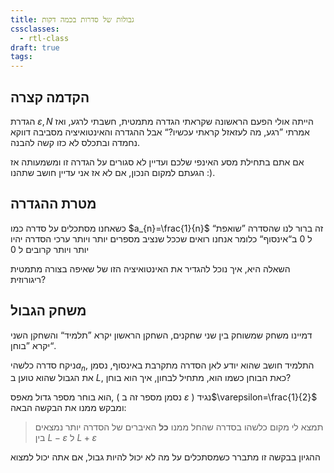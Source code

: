 ```yaml
---
title: גבולות של סדרות בכמה דקות
cssclasses:
  - rtl-class
draft: true
tags:
---
```

## הקדמה קצרה

הגדרת $\varepsilon,N$ הייתה אולי הפעם הראשונה שקראתי הגדרה מתמטית, חשבתי לרגע, ואז אמרתי ”רגע, מה לעזאזל קראתי עכשיו?“ אבל ההגדרה והאינטואיציה מסביבה דווקא נחמדה ובתכלס לא כזו קשה להבנה.

אם אתם בתחילת מסע האינפי שלכם ועדיין לא סגורים על הגדרה זו ומשמעותה אז הגעתם למקום הנכון, אם לא אז אני עדיין חושב שתהנו :). 
## מטרת ההגדרה

כשאחנו מסתכלים על סדרה כמו $a_{n}=\frac{1}{n}$ זה ברור לנו שהסדרה ”שואפת“ ל $0$ ב“אינסוף“ כלומר אנחנו רואים שככל שנציב מספרים יותר ויותר ערכי הסדרה יהיו יותר ויותר קרובים ל $0$

השאלה היא, איך נוכל להגדיר את האינטואיציה הזו של שאיפה בצורה מתמטית ריגורוזית?

## משחק הגבול

דמיינו משחק שמשוחק בין שני שחקנים, השחקן הראשון יקרא ”תלמיד“ והשחקן השני יקרא ”בוחן“.

ניקח סדרה כלשהי$a_{n}$, התלמיד חושב שהוא יודע לאן הסדרה מתקרבת באינסוף, נסמן את הגבול שהוא טוען ב $L$, כאת הבוחן כשמו הוא, מתחיל לבחון, איך הוא בוחן?

הוא בוחר מספר גדול מאפס, ( נסמן מספר זה ב $\varepsilon$ ) נגיד$\varepsilon=\frac{1}{2}$ ומבקש ממנו את הבקשה הבאה:

> תמצא לי מקום כלשהו בסדרה שהחל ממנו __כל__ האיברים של הסדרה יותר נמצאים בין $L-\varepsilon$ ל $L+\varepsilon$ 

ההגיון בבקשה זו מתברר כשמסתכלים על מה לא יכול להיות גבול, אם אתה יכול למצוא 
